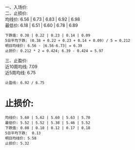 一、入场价:       
二、止损价:      
    均线价: 6.56 | 6.73 | 6.83 | 6.92 | 6.98      
    最低价: 6.18 | 6.51 | 6.60 | 6.78 | 6.89      

    下跌值: 0.38 | 0.22 | 0.23 | 0.14 | 0.09      
    5日平均下跌: (0.38 + 0.22 + 0.23 + 0.14 + 0.09) / 5 = 0.212      
    明日均线价: 6.56 - |6.56-6.73| = 6.39      
    止损价: 0.212 * 2 = 0.424; 6.39 - 0.424 = 5.97      
    
三、止盈价:      
    近10周均线: 7.09      
    近5周均线: 6.75      

    止盈线: 6.92 / 6.75      


# 止损价:      
    均线价: 5.60 | 5.62 | 5.60 | 5.63 | 5.70
    最低价: 5.52 | 5.52 | 5.38 | 5.46 | 5.52
    下跌值: 0.08 | 0.10 | 0.12 | 0.17 | 0.18     
    5日平均下跌:  0.13 
    明日均线价: 5.58
    止损价: 5.32  
